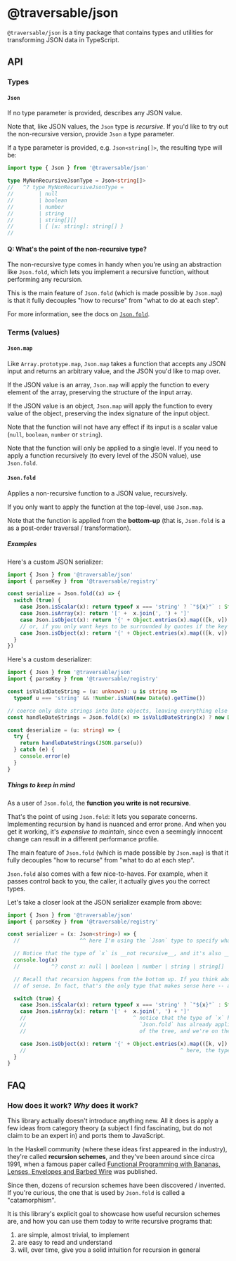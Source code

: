 # @traversable/json

`@traversable/json` is a tiny package that contains types and utilities for
transforming JSON data in TypeScript.

## API

### Types

#### `Json`

If no type parameter is provided, describes any JSON value.

Note that, like JSON values, the `Json` type is _recursive_. If you'd like to
try out the non-recursive version, provide `Json` a type parameter.

If a type parameter is provided, e.g. `Json<string[]>`, the resulting type will be:

```typescript
import type { Json } from '@traversable/json'

type MyNonRecursiveJsonType = Json<string[]>
//   ^? type MyNonRecursiveJsonType = 
//        | null 
//        | boolean 
//        | number 
//        | string 
//        | string[][] 
//        | { [x: string]: string[] }
//
```

#### Q: What's the point of the non-recursive type?

The non-recursive type comes in handy when you're using an abstraction like `Json.fold`,
which lets you implement a recursive function, without performing any recursion.

This is the main feature of `Json.fold` (which is made possible by `Json.map`) is
that it fully decouples "how to recurse" from "what to do at each step".

For more information, see the docs on [`Json.fold`](https://github.com/traversable/schema/tree/main/packages/json#jsonfold).

### Terms (values)

#### `Json.map`

Like `Array.prototype.map`, `Json.map` takes a function that accepts any JSON
input and returns an arbitrary value, and the JSON you'd like to map over.

If the JSON value is an array, `Json.map` will apply the function to every element
of the array, preserving the structure of the input array.

If the JSON value is an object, `Json.map` will apply the function to every value
of the object, preserving the index signature of the input object.

Note that the function will not have any effect if its input is a scalar value
(`null`, `boolean`, `number` or `string`).

Note that the function will only be applied to a single level. If you need to apply 
a function recursively (to every level of the JSON value), use `Json.fold`.

#### `Json.fold`

Applies a non-recursive function to a JSON value, recursively.

If you only want to apply the function at the top-level, use `Json.map`.

Note that the function is applied from the __bottom-up__ (that is, `Json.fold` is a 
as a post-order traversal / transformation).

##### Examples

Here's a custom JSON serializer:

```typescript
import { Json } from '@traversable/json'
import { parseKey } from '@traversable/registry'

const serialize = Json.fold((x) => {
  switch (true) {
    case Json.isScalar(x): return typeof x === 'string' ? `"${x}"` : String(x)
    case Json.isArray(x): return '[' +  x.join(', ') + ']'
    case Json.isObject(x): return '{' + Object.entries(x).map(([k, v]) => `"${k}": ${v}`).join(', ') + '}'
    // or, if you only want keys to be surrounded by quotes if the key is not a valid identifier:
    case Json.isObject(x): return '{' + Object.entries(x).map(([k, v]) => `${parseKey(k)}: ${v}`).join(', ') + '}'
  }
})
```

Here's a custom deserializer:

```typescript
import { Json } from '@traversable/json'
import { parseKey } from '@traversable/registry'

const isValidDateString = (u: unknown): u is string => 
  typeof u === 'string' && !Number.isNaN(new Date(u).getTime())

// coerce only date strings into Date objects, leaving everything else alone
const handleDateStrings = Json.fold((x) => isValidDateString(x) ? new Date(x) : x)

const deserialize = (u: string) => {
  try {
    return handleDateStrings(JSON.parse(u))
  } catch (e) {
    console.error(e)
  }
}
```

##### Things to keep in mind

As a user of `Json.fold`, the __function you write is not recursive__.

That's the point of using `Json.fold`: it lets you separate concerns.
Implementing recursion by hand is nuanced and error prone. And when you
get it working, it's _expensive to maintain_, since even a seemingly
innocent change can result in a different performance profile.

The main feature of `Json.fold` (which is made possible by `Json.map`) is
that it fully decouples "how to recurse" from "what to do at each step".

`Json.fold` also comes with a few nice-to-haves. For example, when it passes
control back to you, the caller, it actually gives you the correct types.

Let's take a closer look at the JSON serializer example from above:

```typescript
import { Json } from '@traversable/json'
import { parseKey } from '@traversable/registry'

const serializer = (x: Json<string>) => {
  //                   ^^ here I'm using the `Json` type to specify what my JSON will be in the end (a string):

  // Notice that the type of `x` is __not recursive__, and it's also __not `string`__: 
  console.log(x)
  //          ^? const x: null | boolean | number | string | string[] | { [x: string]: string }

  // Recall that recursion happens from the bottom up. If you think about it for a minute, this type makes a lot
  // of sense. In fact, that's the only type that makes sense here -- anything else is incorrect.

  switch (true) {
    case Json.isScalar(x): return typeof x === 'string' ? `"${x}"` : String(x)
    case Json.isArray(x): return '[' +  x.join(', ') + ']'
    //                                  ^ notice that the type of `x` here is `string[]` -- this is because 
    //                                    `Json.fold` has already applied your function to the "lower" levels
    //                                    of the tree, and we're on the way back "up"

    case Json.isObject(x): return '{' + Object.entries(x).map(([k, v]) => `"${k}": ${v}`).join(', ') + '}'
    //                                                 ^ here, the type of `x` is { [x: string]: string }
  }
}
```

## FAQ

### How does it work? _Why_ does it work?

This library actually doesn't introduce anything new. All it does is apply a few ideas
from category theory (a subject I find fascinating, but do not claim to be an expert in)
and ports them to JavaScript.

In the Haskell community (where these ideas first appeared in the industry), they're
called __recursion schemes__, and they've been around since circa 1991, when a famous
paper called 
[Functional Programming with Bananas, Lenses, Envelopes and Barbed Wire](https://maartenfokkinga.github.io/utwente/mmf91m.pdf)
was published.

Since then, dozens of recursion schemes have been discovered / invented. If you're
curious, the one that is used by `Json.fold` is called a "catamorphism".

It is this library's explicit goal to showcase how useful recursion schemes are,
and how you can use them today to write recursive programs that:

  1. are simple, almost trivial, to implement
  2. are easy to read and understand
  3. will, over time, give you a solid intuition for recursion in general
